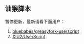 ## 油猴脚本

暂停更新，最新请看下面用户：

1. [bluebabes/greasyfork-userscript](https://github.dev/bluebabes/greasyfork-userscript)
2. [XIU2/UserScript](https://github.com/XIU2/UserScript)
